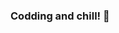 ### Codding and chill! 👋

<!--
**Alaamimi/Alaamimi** is a ✨ _special_ ✨ repository because its `README.md` (this file) appears on your GitHub profile.

![click](https://media0.giphy.com/media/WfwzZpfH8Ejra/giphy.gif)
